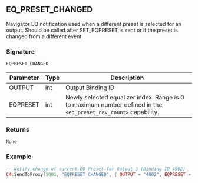 ## EQ\_PRESET\_CHANGED

Navigator EQ notification used when a different preset is selected for an output.  Should be called after SET\_EQPRESET is sent or if the preset is changed from a different event. 



### Signature

`EQPRESET_CHANGED`


| Parameter | Type | Description                                                                                                      |
| --------- | ---- | ---------------------------------------------------------------------------------------------------------------- |
| OUTPUT    | int  | Output Binding ID                                                                                                |
| EQPRESET  | int  | Newly selected equalizer index. Range is 0 to maximum number defined in the  `<eq_preset_nav_count>` capability. |


### Returns

`None`


### Example

```lua
-- Notify change of current EQ Preset for Output 3 (Binding ID 4002)
C4:SendToProxy(5001, "EQPRESET_CHANGED", { OUTPUT = "4002", EQPRESET = 2 }, "NOTIFY")
```
